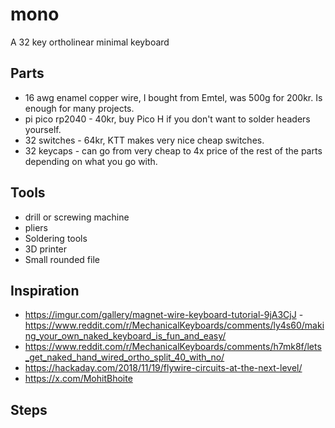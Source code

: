 # mono
A 32 key ortholinear minimal keyboard

## Parts
- 16 awg enamel copper wire, I bought from Emtel, was 500g for 200kr. Is enough for many projects. 
- pi pico rp2040 - 40kr, buy Pico H if you don't want to solder headers yourself.
- 32 switches - 64kr, KTT makes very nice cheap switches.
- 32 keycaps - can go from very cheap to 4x price of the rest of the parts depending on what you go with.


## Tools
- drill or screwing machine
- pliers
- Soldering tools
- 3D printer
- Small rounded file
  

## Inspiration
- https://imgur.com/gallery/magnet-wire-keyboard-tutorial-9jA3CjJ - https://www.reddit.com/r/MechanicalKeyboards/comments/ly4s60/making_your_own_naked_keyboard_is_fun_and_easy/
- https://www.reddit.com/r/MechanicalKeyboards/comments/h7mk8f/lets_get_naked_hand_wired_ortho_split_40_with_no/
- https://hackaday.com/2018/11/19/flywire-circuits-at-the-next-level/
- https://x.com/MohitBhoite

## Steps

